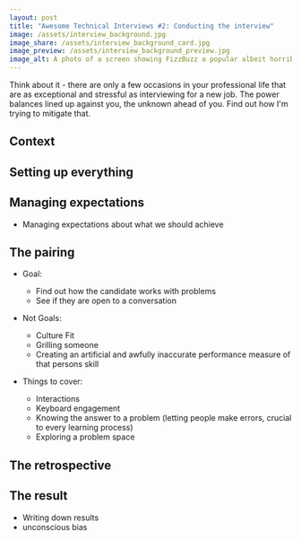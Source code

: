 ```yaml
---
layout: post
title: "Awesome Technical Interviews #2: Conducting the interview"
image: /assets/interview_background.jpg
image_share: /assets/interview_background_card.jpg
image_preview: /assets/interview_background_preview.jpg
image_alt: A photo of a screen showing FizzBuzz a popular albeit horribly ineffective coding exercise.
---
```

Think about it - there are only a few occasions in your professional life that are as exceptional and stressful as interviewing for a new job. The power balances lined up against you, the unknown ahead of you. Find out how I'm trying to mitigate that.

## Context

## Setting up everything

## Managing expectations

- Managing expectations about what we should achieve

## The pairing

- Goal:
  - Find out how the candidate works with problems
  - See if they are open to a conversation
- Not Goals:
  - Culture Fit
  - Grilling someone
  - Creating an artificial and awfully inaccurate performance measure of that persons skill

- Things to cover:
  - Interactions
  - Keyboard engagement
  - Knowing the answer to a problem (letting people make errors, crucial to every learning process)
  - Exploring a problem space

## The retrospective

## The result

- Writing down results
- unconscious bias
